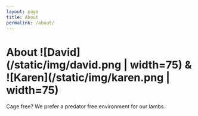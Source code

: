 ```yaml
---
layout: page
title: About
permalink: /about/
---
```


# About ![David](/static/img/david.png | width=75) & ![Karen](/static/img/karen.png | width=75)

Cage free? We prefer a predator free environment for our lambs. 